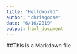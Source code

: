 ```yaml
---
title: "HelloWorld"
author: "chrisgoose"
date: "6/16/2019"
output: html_document
---
```


##This is a Markdown file

